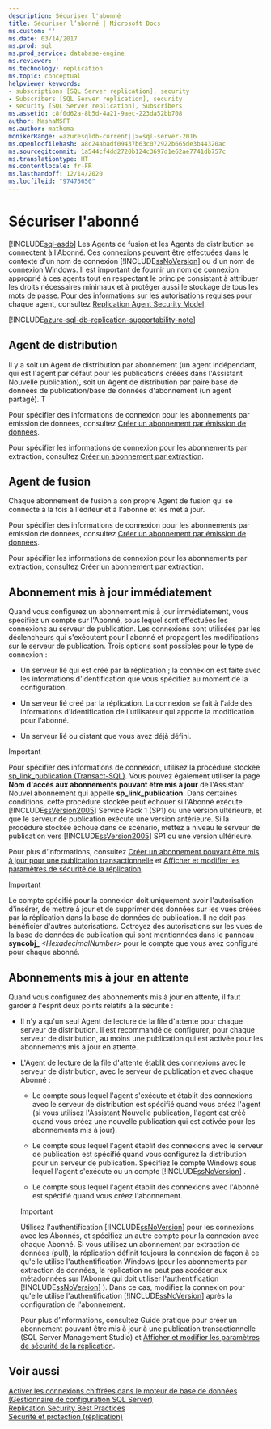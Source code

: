 ```yaml
---
description: Sécuriser l'abonné
title: Sécuriser l’abonné | Microsoft Docs
ms.custom: ''
ms.date: 03/14/2017
ms.prod: sql
ms.prod_service: database-engine
ms.reviewer: ''
ms.technology: replication
ms.topic: conceptual
helpviewer_keywords:
- subscriptions [SQL Server replication], security
- Subscribers [SQL Server replication], security
- security [SQL Server replication], Subscribers
ms.assetid: c8f0d62a-8b5d-4a21-9aec-223da52bb708
author: MashaMSFT
ms.author: mathoma
monikerRange: =azuresqldb-current||>=sql-server-2016
ms.openlocfilehash: a8c24abadf09437b63c072922b665de3b44320ac
ms.sourcegitcommit: 1a544cf4dd2720b124c3697d1e62ae7741db757c
ms.translationtype: HT
ms.contentlocale: fr-FR
ms.lasthandoff: 12/14/2020
ms.locfileid: "97475650"
---
```

# <a name="secure-the-subscriber"></a>Sécuriser l'abonné
[!INCLUDE[sql-asdb](../../../includes/applies-to-version/sql-asdb.md)]
  Les Agents de fusion et les Agents de distribution se connectent à l'Abonné. Ces connexions peuvent être effectuées dans le contexte d'un nom de connexion [!INCLUDE[ssNoVersion](../../../includes/ssnoversion-md.md)] ou d'un nom de connexion Windows. Il est important de fournir un nom de connexion approprié à ces agents tout en respectant le principe consistant à attribuer les droits nécessaires minimaux et à protéger aussi le stockage de tous les mots de passe. Pour des informations sur les autorisations requises pour chaque agent, consultez [Replication Agent Security Model](../../../relational-databases/replication/security/replication-agent-security-model.md).  

[!INCLUDE[azure-sql-db-replication-supportability-note](../../../includes/azure-sql-db-replication-supportability-note.md)]
  
## <a name="distribution-agent"></a>Agent de distribution  
 Il y a soit un Agent de distribution par abonnement (un agent indépendant, qui est l'agent par défaut pour les publications créées dans l'Assistant Nouvelle publication), soit un Agent de distribution par paire base de données de publication/base de données d'abonnement (un agent partagé). T  
  
 Pour spécifier des informations de connexion pour les abonnements par émission de données, consultez [Créer un abonnement par émission de données](../../../relational-databases/replication/create-a-push-subscription.md).  
  
 Pour spécifier les informations de connexion pour les abonnements par extraction, consultez [Créer un abonnement par extraction](../../../relational-databases/replication/create-a-pull-subscription.md).  
  
## <a name="merge-agent"></a>Agent de fusion  
 Chaque abonnement de fusion a son propre Agent de fusion qui se connecte à la fois à l'éditeur et à l'abonné et les met à jour.  
  
 Pour spécifier des informations de connexion pour les abonnements par émission de données, consultez [Créer un abonnement par émission de données](../../../relational-databases/replication/create-a-push-subscription.md).  
  
 Pour spécifier les informations de connexion pour les abonnements par extraction, consultez [Créer un abonnement par extraction](../../../relational-databases/replication/create-a-pull-subscription.md).  
  
## <a name="immediate-updating-subscriptions"></a>Abonnement mis à jour immédiatement  
 Quand vous configurez un abonnement mis à jour immédiatement, vous spécifiez un compte sur l'Abonné, sous lequel sont effectuées les connexions au serveur de publication. Les connexions sont utilisées par les déclencheurs qui s'exécutent pour l'abonné et propagent les modifications sur le serveur de publication. Trois options sont possibles pour le type de connexion :  
  
-   Un serveur lié qui est créé par la réplication ; la connexion est faite avec les informations d'identification que vous spécifiez au moment de la configuration.  
  
-   Un serveur lié créé par la réplication. La connexion se fait à l'aide des informations d'identification de l'utilisateur qui apporte la modification pour l'abonné.  
  
-   Un serveur lié ou distant que vous avez déjà défini.  
  
> [!IMPORTANT]  
>  Pour spécifier des informations de connexion, utilisez la procédure stockée [sp_link_publication &#40;Transact-SQL&#41;](../../../relational-databases/system-stored-procedures/sp-link-publication-transact-sql.md). Vous pouvez également utiliser la page **Nom d'accès aux abonnements pouvant être mis à jour** de l'Assistant Nouvel abonnement qui appelle **sp_link_publication**. Dans certaines conditions, cette procédure stockée peut échouer si l'Abonné exécute [!INCLUDE[ssVersion2005](../../../includes/ssversion2005-md.md)] Service Pack 1 (SP1) ou une version ultérieure, et que le serveur de publication exécute une version antérieure. Si la procédure stockée échoue dans ce scénario, mettez à niveau le serveur de publication vers [!INCLUDE[ssVersion2005](../../../includes/ssversion2005-md.md)] SP1 ou une version ultérieure.  
  
 Pour plus d’informations, consultez [Créer un abonnement pouvant être mis à jour pour une publication transactionnelle](../../../relational-databases/replication/publish/create-an-updatable-subscription-to-a-transactional-publication.md) et [Afficher et modifier les paramètres de sécurité de la réplication](../../../relational-databases/replication/security/view-and-modify-replication-security-settings.md).  
  
> [!IMPORTANT]  
>  Le compte spécifié pour la connexion doit uniquement avoir l'autorisation d'insérer, de mettre à jour et de supprimer des données sur les vues créées par la réplication dans la base de données de publication. Il ne doit pas bénéficier d'autres autorisations. Octroyez des autorisations sur les vues de la base de données de publication qui sont mentionnées dans le panneau **syncobj_** _\<HexadecimalNumber>_ pour le compte que vous avez configuré pour chaque abonné.  
  
## <a name="queued-updating-subscriptions"></a>Abonnements mis à jour en attente  
 Quand vous configurez des abonnements mis à jour en attente, il faut garder à l'esprit deux points relatifs à la sécurité :  
  
-   Il n'y a qu'un seul Agent de lecture de la file d'attente pour chaque serveur de distribution. Il est recommandé de configurer, pour chaque serveur de distribution, au moins une publication qui est activée pour les abonnements mis à jour en attente.  
  
-   L'Agent de lecture de la file d'attente établit des connexions avec le serveur de distribution, avec le serveur de publication et avec chaque Abonné :  
  
    -   Le compte sous lequel l'agent s'exécute et établit des connexions avec le serveur de distribution est spécifié quand vous créez l'agent (si vous utilisez l'Assistant Nouvelle publication, l'agent est créé quand vous créez une nouvelle publication qui est activée pour les abonnements mis à jour).  
  
    -   Le compte sous lequel l'agent établit des connexions avec le serveur de publication est spécifié quand vous configurez la distribution pour un serveur de publication. Spécifiez le compte Windows sous lequel l'agent s'exécute ou un compte [!INCLUDE[ssNoVersion](../../../includes/ssnoversion-md.md)] .  
  
    -   Le compte sous lequel l'agent établit des connexions avec l'Abonné est spécifié quand vous créez l'abonnement.  
  
    > [!IMPORTANT]  
    >  Utilisez l'authentification [!INCLUDE[ssNoVersion](../../../includes/ssnoversion-md.md)] pour les connexions avec les Abonnés, et spécifiez un autre compte pour la connexion avec chaque Abonné. Si vous utilisez un abonnement par extraction de données (pull), la réplication définit toujours la connexion de façon à ce qu'elle utilise l'authentification Windows (pour les abonnements par extraction de données, la réplication ne peut pas accéder aux métadonnées sur l'Abonné qui doit utiliser l'authentification [!INCLUDE[ssNoVersion](../../../includes/ssnoversion-md.md)] ). Dans ce cas, modifiez la connexion pour qu'elle utilise l'authentification [!INCLUDE[ssNoVersion](../../../includes/ssnoversion-md.md)] après la configuration de l'abonnement.  
  
     Pour plus d’informations, consultez Guide pratique pour créer un abonnement pouvant être mis à jour à une publication transactionnelle (SQL Server Management Studio) et [Afficher et modifier les paramètres de sécurité de la réplication](../../../relational-databases/replication/security/view-and-modify-replication-security-settings.md).  
  
## <a name="see-also"></a>Voir aussi  
 [Activer les connexions chiffrées dans le moteur de base de données &#40;Gestionnaire de configuration SQL Server&#41;](../../../database-engine/configure-windows/enable-encrypted-connections-to-the-database-engine.md)   
 [Replication Security Best Practices](../../../relational-databases/replication/security/replication-security-best-practices.md)   
 [Sécurité et protection &#40;réplication&#41;](../../../relational-databases/replication/security/view-and-modify-replication-security-settings.md)  
  
  
